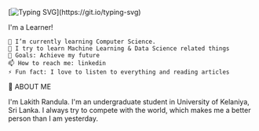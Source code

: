 <!--
**GLRandula/GLRandula** is a ✨ _special_ ✨ repository because its `README.md` (this file) appears on your GitHub profile.

Here are some ideas to get you started:

- 🔭 I’m currently working on ...
- 🌱 I’m currently learning ...
- 👯 I’m looking to collaborate on ...
- 🤔 I’m looking for help with ...
- 💬 Ask me about ...
- 📫 How to reach me: ...
- 😄 Pronouns: ...
- ⚡ Fun fact: ...
-->
[![Typing SVG](https://readme-typing-svg.demolab.com/?lines=Hi+there+👋;I'm+Lakith+Randula...)](https://git.io/typing-svg)

I'm a Learner!

    🌱 I’m currently learning Computer Science.
    👯 I try to learn Machine Learning & Data Science related things
    🥅 Goals: Achieve my future 
    📫 How to reach me: linkedin
    ⚡ Fun fact: I love to listen to everything and reading articles

👦 ABOUT ME

I'm Lakith Randula. I'm an undergraduate student in University of Kelaniya, Sri Lanka. I always try to compete with the world, which makes me a better person than I am yesterday.

 
